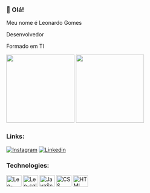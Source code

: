 
### 👾 Olá!

Meu nome é Leonardo Gomes

Desenvolvedor

Formado em TI



<div>
   <img height="180em" src="https://github-readme-stats.vercel.app/api?username=leoziny&show_icons=true&theme=tokyonight"/>
   <img height="180em" src="https://github-readme-stats.vercel.app/api/top-langs/?username=leoziny&layout=compact&theme=tokyonight"/>
</div>

### Links:

<a href="https://www.instagram.com/leovi.js/">![Instagram](https://img.shields.io/badge/Instagram-E4405F?style=for-the-badge&logo=instagram&logoColor=white)</a>
<a href="https://www.linkedin.com/in/leonardo-gomes-688307209/">![Linkedin](https://img.shields.io/badge/LinkedIn-0077B5?style=for-the-badge&logo=linkedin&logoColor=white)</a>


### Technologies:

  <div>
   <img align="center" alt="Leo-python" height="30" width="40" src="https://cdn.jsdelivr.net/gh/devicons/devicon/icons/python/python-original.svg" />
   <img align="center" alt="Leo-sql" height="30" width="40" src="https://cdn.jsdelivr.net/gh/devicons/devicon/icons/mysql/mysql-original.svg" />
   <img align="center" alt="JavaScript" height="30" width="40" src="https://cdn.jsdelivr.net/gh/devicons/devicon/icons/javascript/javascript-original.svg" />
   <img align="center" alt="CSS" height="30" width="40" src="https://cdn.jsdelivr.net/gh/devicons/devicon/icons/css3/css3-original.svg" />
   <img align="center" alt="HTML" height="30" width="40" src="https://cdn.jsdelivr.net/gh/devicons/devicon/icons/html5/html5-original.svg" />


  </div>
          

